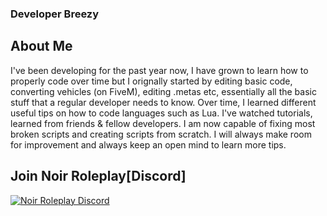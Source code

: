 ### Developer Breezy


## About Me
I've been developing for the past year now, I have grown to learn how to properly code over time but I orignally started by editing basic code, converting vehicles (on FiveM), editing .metas etc, essentially all the basic stuff that a regular developer needs to know. Over time, I learned different useful tips on how to code languages such as Lua. I've watched tutorials, learned from friends & fellow developers. I am now capable of fixing most broken scripts and creating scripts from scratch. I will always make room for improvement and always keep an open mind to learn more tips. 

## Join Noir Roleplay[Discord]
[![Noir Roleplay Discord](https://discord.com/api/guilds/720058651456438314/widget.png?style=banner4)](https://discord.com/invite/nrp)

